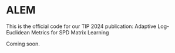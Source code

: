 # ALEM
This is the official code for our TIP 2024 publication: Adaptive Log-Euclidean Metrics for SPD Matrix Learning

Coming soon.
